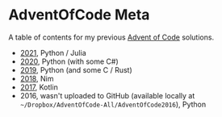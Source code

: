AdventOfCode Meta
=================

A table of contents for my previous [Advent of Code](https://adventofcode.com/)
solutions.

* [2021](https://github.com/jabbalaci/AdventOfCode2021), Python / Julia
* [2020](https://github.com/jabbalaci/AdventOfCode2020), Python (with some C#)
* [2019](https://github.com/jabbalaci/AdventOfCode2019), Python (and some C / Rust)
* [2018](https://github.com/jabbalaci/AdventOfCode2018), Nim
* [2017](https://github.com/jabbalaci/aoc2017), Kotlin
* 2016, wasn't uploaded to GitHub (available locally at `~/Dropbox/AdventOfCode-All/AdventOfCode2016`), Python
